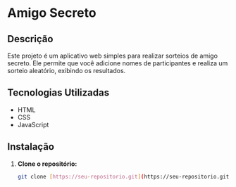 # Amigo Secreto

## Descrição

Este projeto é um aplicativo web simples para realizar sorteios de amigo secreto. Ele permite que você adicione nomes de participantes e realiza um sorteio aleatório, exibindo os resultados.

## Tecnologias Utilizadas

* HTML
* CSS
* JavaScript

## Instalação

1. **Clone o repositório:**
   ```bash
   git clone [https://seu-repositorio.git](https://seu-repositorio.git)